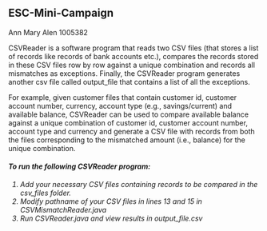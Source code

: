 ## ESC-Mini-Campaign

Ann Mary Alen 1005382

CSVReader is a software program that reads two CSV files (that stores a list of records like records of bank accounts etc.), compares the records stored in these CSV files row by row against a unique combination and records all mismatches as exceptions. Finally, the CSVReader program generates another csv file called output_file that contains a list of all the exceptions.

For example, given customer files that contain customer id, customer account number, currency, account type (e.g., savings/current) and available balance, CSVReader can be used to compare available balance against a unique combination of customer id, customer account number, account type and currency and generate a CSV file with records from both the files corresponding to the mismatched amount (i.e., balance) for the unique combination.

<h4><i>To run the following CSVReader program:<i></h4>

<ol>
<li> Add your necessary CSV files containing records to be compared in the csv_files folder. </li>
<li> Modify pathname of your CSV files in lines 13 and 15 in CSVMismatchReader.java </li>
<li> Run CSVReader.java and view results in output_file.csv </li>
</ol>
